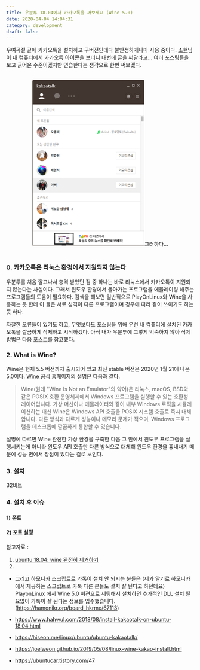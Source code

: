 ```yaml
---
title: 우분투 18.04에서 카카오톡을 써보세요 (Wine 5.0)
date: 2020-04-04 14:04:31
category: development
draft: false
---
```


우여곡절 끝에 카카오톡을 설치하고 구버전인데다 불안정하게나마 사용 중이다. [소헌](https://soheon-lee.github.io/)님이 내 컴퓨터에서 카카오톡 아이콘을 보더니 대번에 글을 써달라고... 여러 포스팅들을 보고 긁어온 수준이겠지만 연습한다는 생각으로 한번 써보겠다.

<br>

<div align="center"><img src="./images/040401.png" width="300">그러하다...</div>

<br>

### 0. 카카오톡은 리눅스 환경에서 지원되지 않는다

우분투를 처음 깔고나서 충격 받았던 점 중 하나는 바로 리눅스에서 카카오톡이 지원되지 않는다는 사실이다. 그래서 윈도우 환경에서 돌아가는 프로그램을 에뮬레이팅 해주는 프로그램들의 도움이 필요하다. 검색을 해보면 일반적으로 PlayOnLinux와 Wine을 사용하는 듯 한데 이 둘은 서로 성격이 다른 프로그램이며 경우에 따라 같이 쓰이기도 하는 듯 하다.

자잘한 오류들이 있기도 하고, 무엇보다도 포스팅을 위해 우선 내 컴퓨터에 설치된 카카오톡을 깔끔하게 삭제하고 시작하겠다. 아직 내가 우분투에 그렇게 익숙하지 않아 삭제 방법은 다음 [포스트](https://velog.io/@filoscoder/ubuntu-18.04-wine-%EC%99%84%EC%A0%84%ED%9E%88-%EC%A0%9C%EA%B1%B0%ED%95%98%EA%B8%B0)를 참고했다.

### 2. What is Wine?

Wine은 현재 5.5 버전까지 출시되어 있고 최신 stable 버전은 2020년 1월 21에 나온 5.0이다. [Wine 공식 홈페이지](https://www.winehq.org/)의 설명은 다음과 같다.

> Wine(원래 "Wine Is Not an Emulator"의 약어)은 리눅스, macOS, BSD와 같은 POSIX 호환 운영체제에서 Windows 프로그램을 실행할 수 있는 호환성 레이어입니다. 가상 머신이나 에뮬레이터와 같이 내부 Windows 로직을 시뮬레이션하는 대신 Wine은 Windows API 호출을 POSIX 시스템 호출로 즉시 대체합니다. 다른 방식과 다르게 성능이나 메모리 문제가 적으며, Windows 프로그램을 데스크톱에 깔끔하게 통합할 수 있습니다.

설명에 따르면 Wine 완전한 가상 환경을 구축한 다음 그 안에서 윈도우 프로그램을 실행시키는게 아니라 윈도우 API 호출만 다른 방식으로 대체해 윈도우 환경을 흉내내기 때문에 성능 면에서 장점이 있다는 걸로 보인다.

### 3. 설치

32비트

### 4. 설치 후 이슈

#### 1) 폰트

#### 2) 포트 설정

참고자료 :

1. [ubuntu 18.04: wine 완전히 제거하기](https://velog.io/@filoscoder/ubuntu-18.04-wine-%EC%99%84%EC%A0%84%ED%9E%88-%EC%A0%9C%EA%B1%B0%ED%95%98%EA%B8%B0)
2.

- 그리고 하모니카 스크립트로 카톡이 설치 안 되시는 분들은 (제가 알기로 하모니카에서 제공하는 스크립트로 카톡 다른 분들도 설치 잘 된다고 하던데요) PlayonLinux 에서 Wine 5.0 버젼으로 세팅해서 설치하면 추가적인 DLL 설치 필요없이 카톡이 잘 된다는 정보를 입수했습니다. (https://hamonikr.org/board_hkrme/67113)

- https://www.hahwul.com/2018/08/install-kakaotalk-on-ubuntu-18.04.html

- https://hiseon.me/linux/ubuntu/ubuntu-kakaotalk/

- https://joelweon.github.io/2019/05/08/linux-wine-kakao-install.html

- https://ubuntucar.tistory.com/47
